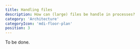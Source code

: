 ```yaml
---
title: Handling files
description: How can (large) files be handle in processes?
category: 'Architecture'
categoryIcon: 'mdi-floor-plan'
position: 3
---
```


To be done.
